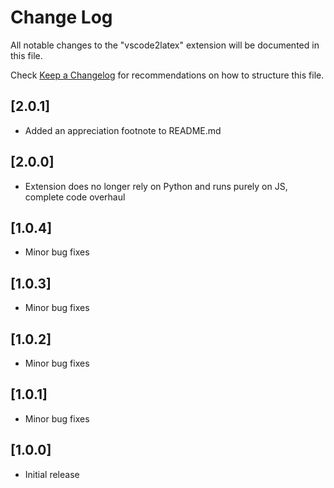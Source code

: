 # Change Log

All notable changes to the "vscode2latex" extension will be documented in this file.

Check [Keep a Changelog](http://keepachangelog.com/) for recommendations on how to structure this file.

## [2.0.1]

- Added an appreciation footnote to README.md

## [2.0.0]

- Extension does no longer rely on Python and runs purely on JS, complete code overhaul

## [1.0.4]  

- Minor bug fixes  

## [1.0.3]  

- Minor bug fixes  

## [1.0.2]  

- Minor bug fixes  

## [1.0.1]  

- Minor bug fixes  

## [1.0.0]  

- Initial release